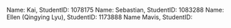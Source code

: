 Name: Kai, StudentID: 1078175
Name: Sebastian, StudentID: 1083288
Name: Ellen (Qingying Lyu), StudentID: 1173888
Name Mavis, StudentID: 
